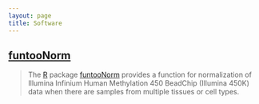 ```yaml
---
layout: page
title: Software
---
```


<!--## Contents
{:.no_toc}

* Will be replaced with the ToC, excluding the "Contents" header
{:toc}-->

## [funtooNorm](https://github.com/GreenwoodLab/funtooNorm)

> The [R](http://cran.r-project.org/) package [funtooNorm](https://github.com/GreenwoodLab/funtooNorm) provides a function for normalization of Illumina Infinium Human Methylation 450 BeadChip (Illumina 450K) data when there are samples from multiple tissues or cell types.





